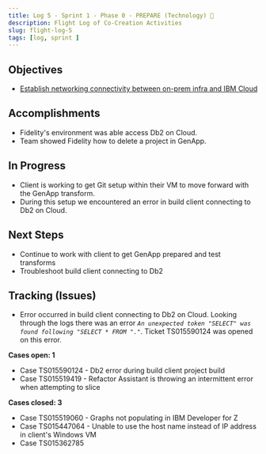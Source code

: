 ```yaml
---
title: Log 5 - Sprint 1 - Phase 0 - PREPARE (Technology) 🛫
description: Flight Log of Co-Creation Activities
slug: flight-log-5
tags: [log, sprint ]
---
```


## Objectives

- [Establish networking connectivity between on-prem infra and IBM Cloud](https://ibm.monday.com/boards/6034898292/pulses/6034898945)

## Accomplishments
- Fidelity's environment was able access Db2 on Cloud.
- Team showed Fidelity how to delete a project in GenApp. 

## In Progress
- Client is working to get Git setup within their VM to move forward with the GenApp transform.
- During this setup we encountered an error in build client connecting to Db2 on Cloud.


## Next Steps
- Continue to work with client to get GenApp prepared and test transforms
- Troubleshoot build client connecting to Db2


## Tracking (Issues)

- Error occurred in build client connecting to Db2 on Cloud. Looking through the logs there was an error _`An unexpected token "SELECT" was found following "SELECT * FROM "."`_. Ticket TS015590124 was opened on this error. 

**Cases open: 1**
  - Case TS015590124 - Db2 error during build client project build
  - Case TS015519419 - Refactor Assistant is throwing an intermittent error when attempting to slice

**Cases closed: 3**
  - Case TS015519060 - Graphs not populating in IBM Developer for Z
  - Case TS015447064 - Unable to use the host name instead of IP address in client's Windows VM
  - Case TS015362785  